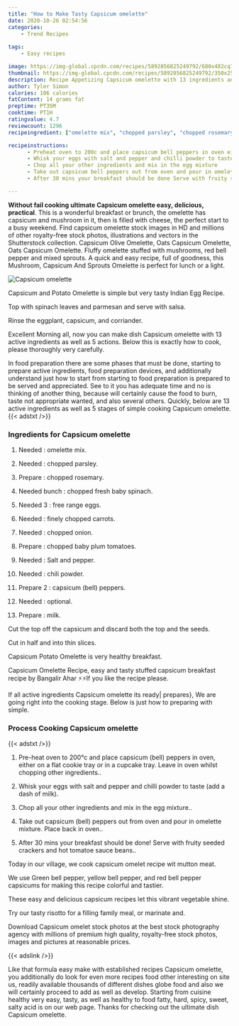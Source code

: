 ```yaml
---
title: "How to Make Tasty Capsicum omelette"
date: 2020-10-26 02:54:56
categories:
    - Trend Recipes
    
tags:
    - Easy recipes

image: https://img-global.cpcdn.com/recipes/5892856825249792/680x482cq70/capsicum-omelette-recipe-main-photo.jpg
thumbnail: https://img-global.cpcdn.com/recipes/5892856825249792/350x250cq70/capsicum-omelette-recipe-main-photo.jpg
description: Recipe Appetizing Capsicum omelette with 13 ingredients and 5 stages of easy cooking.
author: Tyler Simon
calories: 106 calories
fatContent: 14 grams fat
preptime: PT35M
cooktime: PT1H
ratingvalue: 4.7
reviewcount: 1296
recipeingredient: ["omelette mix", "chopped parsley", "chopped rosemary", "bunchchopped fresh baby spinach", "3free range eggs", "finely chopped carrots", "chopped onion", "chopped baby plum tomatoes", "Salt and pepper", "chili powder", "2capsicum bell peppers", "optional", "milk"]

recipeinstructions: 
      - Preheat oven to 200c and place capsicum bell peppers in oven either on a flat cookie tray or in a cupcake tray Leave in oven whilst chopping other ingredients 
      - Whisk your eggs with salt and pepper and chilli powder to taste add a dash of milk 
      - Chop all your other ingredients and mix in the egg mixture 
      - Take out capsicum bell peppers out from oven and pour in omelette mixture Place back in oven 
      - After 30 mins your breakfast should be done Serve with fruity seeded crackers and hot tomatoe sauce beans

---
```




**Without fail cooking ultimate Capsicum omelette easy, delicious, practical**. This is a wonderful breakfast or brunch, the omelette has capsicum and mushroom in it, then is filled with cheese, the perfect start to a busy weekend. Find capsicum omelette stock images in HD and millions of other royalty-free stock photos, illustrations and vectors in the Shutterstock collection. Capsicum Olive Omelette, Oats Capsicum Omelette, Oats Capsicum Omelette. Fluffy omelette stuffed with mushrooms, red bell pepper and mixed sprouts. A quick and easy recipe, full of goodness, this Mushroom, Capsicum And Sprouts Omelette is perfect for lunch or a light.


![Capsicum omelette](https://img-global.cpcdn.com/recipes/5892856825249792/680x482cq70/capsicum-omelette-recipe-main-photo.jpg "Capsicum omelette")



Capsicum and Potato Omelette is simple but very tasty Indian Egg Recipe.

Top with spinach leaves and parmesan and serve with salsa.

Rinse the eggplant, capsicum, and corriander.


Excellent Morning all, now you can make dish Capsicum omelette with 13 active ingredients as well as 5 actions. Below this is exactly how to cook, please thoroughly very carefully.

In food preparation there are some phases that must be done, starting to prepare active ingredients, food preparation devices, and additionally understand just how to start from starting to food preparation is prepared to be served and appreciated. See to it you has adequate time and no is thinking of another thing, because will certainly cause the food to burn, taste not appropriate wanted, and also several others. Quickly, below are 13 active ingredients as well as 5 stages of simple cooking Capsicum omelette.
{{< adstxt />}}

### Ingredients for Capsicum omelette


1. Needed  : omelette mix.

1. Needed  : chopped parsley.

1. Prepare  : chopped rosemary.

1. Needed bunch : chopped fresh baby spinach.

1. Needed 3 : free range eggs.

1. Needed  : finely chopped carrots.

1. Needed  : chopped onion.

1. Prepare  : chopped baby plum tomatoes.

1. Needed  : Salt and pepper.

1. Needed  : chili powder.

1. Prepare 2 : capsicum (bell) peppers.

1. Needed  : optional.

1. Prepare  : milk.


Cut the top off the capsicum and discard both the top and the seeds.

Cut in half and into thin slices.

Capsicum Potato Omelette is very healthy breakfast.

Capsicum Omelette Recipe, easy and tasty stuffed capsicum breakfast recipe by Bangalir Ahar ⚡⚡If you like the recipe please.


If all active ingredients Capsicum omelette its ready| prepares}, We are going right into the cooking stage. Below is just how to preparing with simple.

### Process Cooking Capsicum omelette

{{< adstxt />}}


1. Pre-heat oven to 200°c and place capsicum (bell) peppers in oven, either on a flat cookie tray or in a cupcake tray. Leave in oven whilst chopping other ingredients..



1. Whisk your eggs with salt and pepper and chilli powder to taste (add a dash of milk).



1. Chop all your other ingredients and mix in the egg mixture..



1. Take out capsicum (bell) peppers out from oven and pour in omelette mixture. Place back in oven..



1. After 30 mins your breakfast should be done! Serve with fruity seeded crackers and hot tomatoe sauce beans..




Today in our village, we cook capsicum omelet recipe wit mutton meat.

We use Green bell pepper, yellow bell pepper, and red bell pepper capsicums for making this recipe colorful and tastier.

These easy and delicious capsicum recipes let this vibrant vegetable shine.

Try our tasty risotto for a filling family meal, or marinate and.

Download Capsicum omelet stock photos at the best stock photography agency with millions of premium high quality, royalty-free stock photos, images and pictures at reasonable prices.


{{< adslink />}}

Like that formula easy make with established recipes Capsicum omelette, you additionally do look for even more recipes food other interesting on site us, readily available thousands of different dishes globe food and also we will certainly proceed to add as well as develop. Starting from cuisine healthy very easy, tasty, as well as healthy to food fatty, hard, spicy, sweet, salty acid is on our web page. Thanks for checking out the ultimate dish Capsicum omelette.
